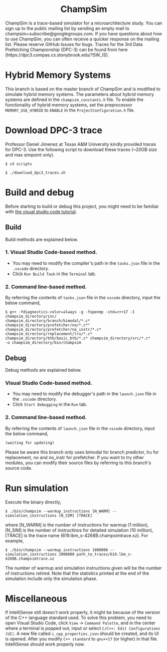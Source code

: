<p align="center">
  <h1 align="center"> ChampSim </h1>
  <p> ChampSim is a trace-based simulator for a microarchitecture study. You can sign up to the public mailing list by sending an empty mail to champsim+subscribe@googlegroups.com. If you have questions about how to use ChampSim, you can often receive a quicker response on the mailing list. Please reserve GitHub Issues for bugs. Traces for the 3rd Data Prefetching Championship (DPC-3) can be found from here (https://dpc3.compas.cs.stonybrook.edu/?SW_IS). <p>
</p>

# Hybrid Memory Systems
This branch is based on the master branch of ChampSim and is modified to simulate hybrid memory systems. The parameters about hybrid memory systems are defined in the `champsim_constants.h` file. To enable the functionality of hybrid memory systems, set the preprocessor `MEMORY_USE_HYBRID` to `ENABLE` in the `ProjectConfiguration.h` file.

# Download DPC-3 trace

Professor Daniel Jimenez at Texas A&M University kindly provided traces for DPC-3. Use the following script to download these traces (~20GB size and max simpoint only).
```
$ cd scripts

$ ./download_dpc3_traces.sh
```

# Build and debug

Before starting to build or debug this project, you might need to be familiar with [the visual studio code tutorial](https://code.visualstudio.com/docs/cpp/config-linux).

## Build
Build methods are explained below.

### 1. Visual Studio Code-based method.
- You may need to modify the compiler's path in the `tasks.json` file in the `.vscode` directory.
- Click `Run Build Task` in the `Terminal` tab.

### 2. Command line-based method.
By referring the contents of `tasks.json` file in the `vscode` directory, input the below command,
```
$ g++ -fdiagnostics-color=always -g -fopenmp -std=c++17 -I champsim_directory/inc/ 
champsim_directory/branch/bimodal/*.c* champsim_directory/prefetcher/no/*.c*" champsim_directory/prefetcher/no_instr/*.c* champsim_directory/replacement/lru/*.c* champsim_directory/btb/basic_btb/*.c* champsim_directory/src/*.c* 
-o champsim_directory/bin/champsim
```

## Debug
Debug methods are explained below.

### Visual Studio Code-based method.
- You may need to modify the debugger's path in the `launch.json` file in the `.vscode` directory.
- Click `Start Debugging` in the `Run` tab.

### 2. Command line-based method.
By referring the contents of `launch.json` file in the `vscode` directory, input the below command,
```
(waiting for updating)
```

Please be aware this branch only uses bimodal for branch predictor, lru for replacement, no and no_instr for prefetcher. If you want to try other modules, you can modify their source files by referring to this branch's source code. 

# Run simulation
Execute the binary directly,
```
$ ./bin/champsim --warmup_instructions [N_WARM] --simulation_instructions [N_SIM] [TRACE]
```
where [N_WARM] is the number of instructions for warmup (1 million), [N_SIM] is the number of instructinos for detailed simulation (10 million),
[TRACE] is the trace name (619.lbm_s-4268B.champsimtrace.xz). For example,
```
$ ./bin/champsim --warmup_instructions 1000000 --simulation_instructions 2000000 path_to_traces/619.lbm_s-4268B.champsimtrace.xz
```

The number of warmup and simulation instructions given will be the number of instructions retired. Note that the statistics printed at the end of the
simulation include only the simulation phase.

# Miscellaneous

If IntelliSense still doesn't work properly, it might be because of the version of the C++ language standard used. To solve this problem, you need to open Visual Studio Code, click `View` -> `Command Palette`, and in the center where a terminal is popped out, input or select `C/C++: Edit Configurations (UI)`. A new file called `c_cpp_properties.json` should be created, and its UI is opened. After you modify `C++ standard` to `gnu++17` (or higher) in that file. IntelliSense should work properly now.
